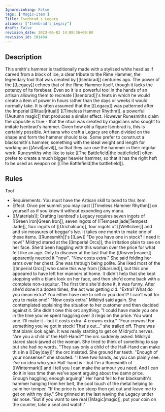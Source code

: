 ```yaml
---
IgnoreLinking: False
Tags: ['Magic-Item']
Title: Isenbrad_s Legacy
aliases: ["Isenbrad's_Legacy"]
draft: False
revision_date: 2023-06-02 14:08:36+00:00
revision_id: 101484
---
```


## Description
This smith's hammer is traditionally made with a stylised white head as if carved from a block of ice, a clear tribute to the Rime Hammer, the legendary tool that was created by [[Isenbrad]] centuries ago. The power of the [[Legacy]] echoes that of the Rime Hammer itself, though it lacks the potency of its forebear. Even so it is a powerful tool in the hands of an artisan allowing them to recreate [[Isenbrad]]'s feats in which he would create a item of power in hours rather than the days or weeks it would normally take. 
It is often assumed that the [[Legacy]] was patterned after the Imperial [[Ritual|ritual]] [[Timeless Hammer Rhythm]], a powerful [[Autumn magic]] that produces a similar effect. However Runesmiths claim the opposite is true - that the ritual was created by magicians who sought to imitate Isenbrad's hammer. Given how old a figure Isenbrad is, this is certainly possible.
Artisans who craft a Legacy are often divided on the shape and form the hammer should take. Some prefer to construct a blacksmith's hammer, something with the ideal weight and length for working an [[Anvil|anvil]], so that they can use the hammer in their regular work. Runesmiths who like to take [[The Battlefield|the battlefield]] often prefer to create a much bigger heavier hammer, so that it has the right heft to be used as weapon on [[The Battlefield|the battlefield]]. 
## Rules
Tool
* Requirements: You must have the Artisan skill to bond to this item.
* Effect: Once per summit you may cast [[Timeless Hammer Rhythm]] on yourself as if you knew it without expending any mana.
* [[Materials]]: Crafting Isenbrad's Legacy requires seven ingots of [[Green iron|Green Iron]], seven ingots of [[Tempest jade|Tempest Jade]], four  ingots of [[Orichalcum]], four ingots of [[Weltsilver]] and and six measures of beggar's lye. It takes one month to make one of these items.
[[Runesmith]]'s [[Law]]
"Do you have one in stock? I need it now!"
Mildryd stared at the [[Imperial Orcs]], the irritation plain to see on her face. She'd been haggling with this woman over the price for what felt like an age. Only to discover at the last that the [[Reaver|reaver]] apparently needed it ''now''.
"Now costs extra." She said folding her arms over her chest. She was through being polite. She liked most of the [[Imperial Orcs]] who came this way from [[Skarsind]], but this one appeared to have left her manners at home. It didn't help that she kept stopping with a blank look on her face, and then she'd come back with a complete non-sequitur. The first time she'd done it, it was funny. After she'd done it a dozen times, the act was getting old.
"Extra? What do you mean extra? You either have one to sell or you don't? I can't wait for you to make one!"
"Now costs extra" Mildryd said again. She contemplated explaining the situation to her customer and then decided against it. She didn't owe this orc anything. "I could have made you one in the time you've spent haggling over 3 rings on the price. You want one. I'll make it - but it costs extra. 4 crowns extra."
"Four crowns! For something you've got in stock! That's out..." she trailed off. There was that blank look again. It was really starting to get on Mildryd's nerves. "Are you a child of the Half-Hand?" the orc suddenly asked.
Mildryd stared slack-jawed at the woman. She tried to think of something to say but she had no words.
"They say only a child of the Half-Hand can make this in a [[Day|day]]" the orc insisted.
She ground her teeth. "Enough of your nonsense!" she shouted. "I have two hands, as you can plainly see. I've no idea who your Half-hand is - but I'm a Runesmith of [[Wintermark]] and I tell you I can make the armour you need. And I can do it in less time than we've spent arguing about the damn price. Enough haggling, enough arguing!" Her hand fell to her blacksmith's hammer hanging from her belt, the cool touch of the metal helping to calm her temper.
"If the price is too steep then get out and leave me to get on with my day." She grinned at the last waving the Legacy under his nose. "But if you want to see real [[Magic|magic]], put your coin on the counter, take a seat and watch."